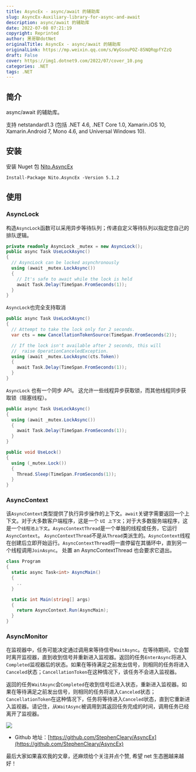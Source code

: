 ```yaml
---
title: AsyncEx - async/await 的辅助库
slug: AsyncEx-Auxiliary-library-for-async-and-await
description: async/await 的辅助库
date: 2022-07-08 07:21:19
copyright: Reprinted
author: 黑哥聊dotNet
originalTitle: AsyncEx - async/await 的辅助库
originalLink: https://mp.weixin.qq.com/s/WyGsouPOZ-85NQRqpfYZzQ
draft: False
cover: https://img1.dotnet9.com/2022/07/cover_10.png
categories: .NET
tags: .NET
---
```


## 简介

async/await 的辅助库。

支持 netstandard1.3 (包括 .NET 4.6, .NET Core 1.0, Xamarin.iOS 10, Xamarin.Android 7, Mono 4.6, and Universal Windows 10).

## 安装

安装 Nuget 包 [Nito.AsyncEx](http://www.nuget.org/packages/Nito.AsyncEx)

```shell
Install-Package Nito.AsyncEx -Version 5.1.2
```

## 使用

### AsyncLock

构造`AsyncLock`函数可以采用异步等待队列；传递自定义等待队列以指定您自己的排队逻辑。

```csharp
private readonly AsyncLock _mutex = new AsyncLock();
public async Task UseLockAsync()
{
  // AsyncLock can be locked asynchronously
  using (await _mutex.LockAsync())
  {
    // It's safe to await while the lock is held
    await Task.Delay(TimeSpan.FromSeconds(1));
  }
}
```

`AsyncLock`也完全支持取消

```csharp
public async Task UseLockAsync()
{
  // Attempt to take the lock only for 2 seconds.
  var cts = new CancellationTokenSource(TimeSpan.FromSeconds(2));

  // If the lock isn't available after 2 seconds, this will
  //  raise OperationCanceledException.
  using (await _mutex.LockAsync(cts.Token))
  {
    await Task.Delay(TimeSpan.FromSeconds(1));
  }
}
```

`AsyncLock` 也有一个同步 API。 这允许一些线程异步获取锁，而其他线程同步获取锁（阻塞线程）。

```csharp
public async Task UseLockAsync()
{
  using (await _mutex.LockAsync())
  {
    await Task.Delay(TimeSpan.FromSeconds(1));
  }
}

public void UseLock()
{
  using (_mutex.Lock())
  {
    Thread.Sleep(TimeSpan.FromSeconds(1));
  }
}
```

### AsyncContext

该`AsyncContext`类型提供了执行异步操作的上下文。`await`关键字需要返回一个上下文。对于大多数客户端程序，这是一个 `UI 上下文`；对于大多数服务端程序，这是一个`线程池上下文`。`AsyncContextThread`是一个单独的线程或任务，它运行`AsyncContext`。 `AsyncContextThread`不是从`Thread`类派生的。`AsyncContext`线程在创建后立即开始运行。`AsyncContextThread`将一直停留在其循环中，直到另一个线程调用`JoinAsync`。 处置 an AsyncContextThread 也会要求它退出。

```csharp
class Program
{
  static async Task<int> AsyncMain()
  {
    ..
  }

  static int Main(string[] args)
  {
    return AsyncContext.Run(AsyncMain);
  }
}
```

### AsyncMonitor

在监视器中，任务可能决定通过调用来等待信号`WaitAsync`。在等待期间，它会暂时离开监视器，直到收到信号并重新进入监视器。返回的任务`EnterAsync`将进入`Completed`监视器后的状态。如果在等待满足之前发出信号，则相同的任务将进入`Canceled`状态；`CancellationToken`在这种情况下，该任务不会进入监视器。

返回的任务`WaitAsync`会`Completed`在收到信号后进入状态，重新进入监视器。如果在等待满足之前发出信号，则相同的任务将进入`Canceled`状态；`CancellationToken`在这种情况下，任务将等待进入`Canceled`状态，直到它重新进入监视器。请记住，从`WaitAsync`被调用到其返回任务完成的时间，调用任务已经离开了监视器。

![](https://img1.dotnet9.com/2022/07/1001.png)

- Github 地址：[https://github.com/StephenCleary/AsyncEx](https://github.com/StephenCleary/AsyncEx)

最后大家如果喜欢我的文章，还麻烦给个关注并点个赞, 希望 net 生态圈越来越好！
